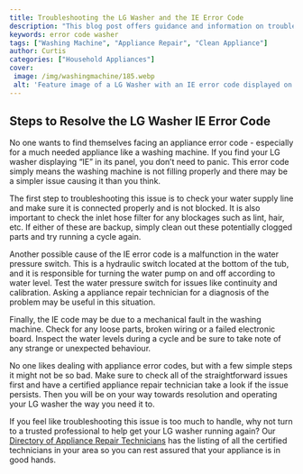 ```yaml
---
title: Troubleshooting the LG Washer and the IE Error Code
description: "This blog post offers guidance and information on troubleshooting an LG washer including details on what to do when the IE error code appears Get tips from a professional with information and advice on resolving washer issues quickly and efficiently"
keywords: error code washer
tags: ["Washing Machine", "Appliance Repair", "Clean Appliance"]
author: Curtis
categories: ["Household Appliances"]
cover: 
 image: /img/washingmachine/185.webp
 alt: 'Feature image of a LG Washer with an IE error code displayed on the machine'
---
```

## Steps to Resolve the LG Washer IE Error Code
No one wants to find themselves facing an appliance error code - especially for a much needed appliance like a washing machine. If you find your LG washer displaying “IE” in its panel, you don’t need to panic. This error code simply means the washing machine is not filling properly and there may be a simpler issue causing it than you think. 

The first step to troubleshooting this issue is to check your water supply line and make sure it is connected properly and is not blocked. It is also important to check the inlet hose filter for any blockages such as lint, hair, etc. If either of these are backup, simply clean out these potentially clogged parts and try running a cycle again. 

Another possible cause of the IE error code is a malfunction in the water pressure switch. This is a hydraulic switch located at the bottom of the tub, and it is responsible for turning the water pump on and off according to water level. Test the water pressure switch for issues like continuity and calibration. Asking a appliance repair technician for a diagnosis of the problem may be useful in this situation.

Finally, the IE code may be due to a mechanical fault in the washing machine. Check for any loose parts, broken wiring or a failed electronic board. Inspect the water levels during a cycle and be sure to take note of any strange or unexpected behaviour.

No one likes dealing with appliance error codes, but with a few simple steps it might not be so bad. Make sure to check all of the straightforward issues first and have a certified appliance repair technician take a look if the issue persists. Then you will be on your way towards resolution and operating your LG washer the way you need it to.

If you feel like troubleshooting this issue is too much to handle, why not turn to a trusted professional to help get your LG washer running again? Our [Directory of Appliance Repair Technicians](./pages/appliance-repair-technicians) has the listing of all the certified technicians in your area so you can rest assured that your appliance is in good hands.

